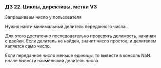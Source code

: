### ДЗ 22. Циклы, директивы, метки V3

Запрашиваем число у пользователя

Нужно найти минимальный делитель переданного числа.

Для этого достаточно последовательно проверять делимость, начиная с двойки. Если делитель не найден, значит число простое, и делителем является само число.

Если переданное число меньше единицы, то вывести в консоль NaN. иначе вывести наименьший делитель числа
